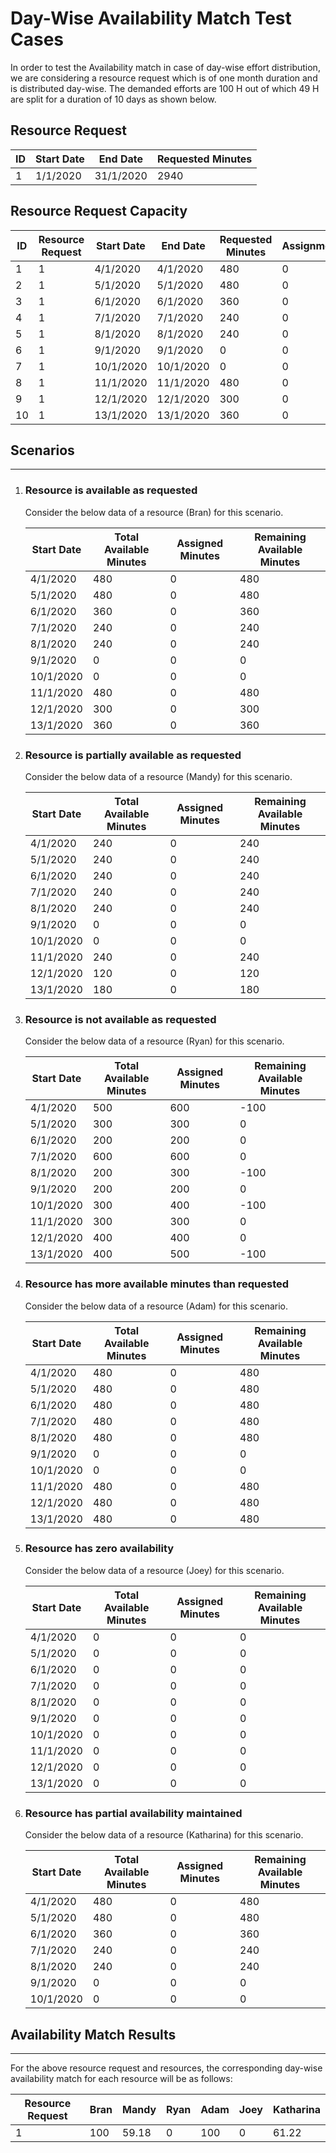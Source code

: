 # Day-Wise Availability Match Test Cases

In order to test the Availability match in case of day-wise effort distribution, we are considering a resource request which 
is of one month duration and is distributed day-wise. The demanded efforts are 100 H out of which 49 H are split for a duration of 10 days as shown below. 

## Resource Request

| ID  | Start Date | End Date  | Requested Minutes |
| --- | ---------- | --------- | ----------------- |
| 1   | 1/1/2020   | 31/1/2020 | 2940              |

## Resource Request Capacity

| ID  | Resource Request  | Start Date  | End Date   | Requested Minutes | Assignment |
| --- | ----------------  | ----------  | ---------  | ----------------- | ---------- |
| 1   | 1                 | 4/1/2020    | 4/1/2020   | 480               | 0          |
| 2   | 1                 | 5/1/2020    | 5/1/2020   | 480               | 0          |
| 3   | 1                 | 6/1/2020    | 6/1/2020   | 360               | 0          |
| 4   | 1                 | 7/1/2020    | 7/1/2020   | 240               | 0          |
| 5   | 1                 | 8/1/2020    | 8/1/2020   | 240               | 0          |
| 6   | 1                 | 9/1/2020    | 9/1/2020   | 0                 | 0          |
| 7   | 1                 | 10/1/2020   | 10/1/2020  | 0                 | 0          |
| 8   | 1                 | 11/1/2020   | 11/1/2020  | 480               | 0          |
| 9   | 1                 | 12/1/2020   | 12/1/2020  | 300               | 0          |
| 10  | 1                 | 13/1/2020   | 13/1/2020  | 360               | 0          |

## Scenarios

---

1. ### Resource is available as requested
 
   Consider the below data of a resource (Bran) for this scenario.

    | Start Date  | Total Available Minutes | Assigned Minutes | Remaining Available Minutes |
    | ----------  | ----------------------- | ---------------- | --------------------------- |
    | 4/1/2020    | 480                     | 0                | 480                         |
    | 5/1/2020    | 480                     | 0                | 480                         |
    | 6/1/2020    | 360                     | 0                | 360                         |
    | 7/1/2020    | 240                     | 0                | 240                         |
    | 8/1/2020    | 240                     | 0                | 240                         |
    | 9/1/2020    | 0                       | 0                | 0                           |
    | 10/1/2020   | 0                       | 0                | 0                           |
    | 11/1/2020   | 480                     | 0                | 480                         |
    | 12/1/2020   | 300                     | 0                | 300                         |
    | 13/1/2020   | 360                     | 0                | 360                         |

2. ### Resource is partially available as requested

   Consider the below data of a resource (Mandy) for this scenario.

    | Start Date  | Total Available Minutes | Assigned Minutes | Remaining Available Minutes |
    | ----------  | ----------------------- | ---------------- | --------------------------- |
    | 4/1/2020    | 240                     | 0                | 240                         |
    | 5/1/2020    | 240                     | 0                | 240                         |
    | 6/1/2020    | 240                     | 0                | 240                         |
    | 7/1/2020    | 240                     | 0                | 240                         |
    | 8/1/2020    | 240                     | 0                | 240                         |
    | 9/1/2020    | 0                       | 0                | 0                           |
    | 10/1/2020   | 0                       | 0                | 0                           |
    | 11/1/2020   | 240                     | 0                | 240                         |
    | 12/1/2020   | 120                     | 0                | 120                         |
    | 13/1/2020   | 180                     | 0                | 180                         |

3. ### Resource is not available as requested

    Consider the below data of a resource (Ryan) for this scenario.

    | Start Date  | Total Available Minutes | Assigned Minutes | Remaining Available Minutes |
    | ----------  | ----------------------- | ---------------- | --------------------------- |
    | 4/1/2020    | 500                     | 600              | -100                        |
    | 5/1/2020    | 300                     | 300              |  0                          |
    | 6/1/2020    | 200                     | 200              |  0                          |
    | 7/1/2020    | 600                     | 600              |  0                          |
    | 8/1/2020    | 200                     | 300              | -100                        |
    | 9/1/2020    | 200                     | 200              |  0                          |
    | 10/1/2020   | 300                     | 400              | -100                        |
    | 11/1/2020   | 300                     | 300              |  0                          |
    | 12/1/2020   | 400                     | 400              |  0                          |
    | 13/1/2020   | 400                     | 500              | -100                        |

4. ### Resource has more available minutes than requested

   Consider the below data of a resource (Adam) for this scenario.

    | Start Date  | Total Available Minutes | Assigned Minutes | Remaining Available Minutes |
    | ----------  | ----------------------- | ---------------- | --------------------------- |
    | 4/1/2020    | 480                     | 0                | 480                         |
    | 5/1/2020    | 480                     | 0                | 480                         |
    | 6/1/2020    | 480                     | 0                | 480                         |
    | 7/1/2020    | 480                     | 0                | 480                         |
    | 8/1/2020    | 480                     | 0                | 480                         |
    | 9/1/2020    | 0                       | 0                | 0                           |
    | 10/1/2020   | 0                       | 0                | 0                           |
    | 11/1/2020   | 480                     | 0                | 480                         |
    | 12/1/2020   | 480                     | 0                | 480                         |
    | 13/1/2020   | 480                     | 0                | 480                         |

5. ### Resource has zero availability

   Consider the below data of a resource (Joey) for this scenario.

    | Start Date  | Total Available Minutes | Assigned Minutes | Remaining Available Minutes |
    | ----------  | ----------------------- | ---------------- | --------------------------- |
    | 4/1/2020    | 0                       | 0                | 0                           |
    | 5/1/2020    | 0                       | 0                | 0                           |
    | 6/1/2020    | 0                       | 0                | 0                           |
    | 7/1/2020    | 0                       | 0                | 0                           |
    | 8/1/2020    | 0                       | 0                | 0                           |
    | 9/1/2020    | 0                       | 0                | 0                           |
    | 10/1/2020   | 0                       | 0                | 0                           |
    | 11/1/2020   | 0                       | 0                | 0                           |
    | 12/1/2020   | 0                       | 0                | 0                           |
    | 13/1/2020   | 0                       | 0                | 0                           |

6. ### Resource has partial availability maintained

   Consider the below data of a resource (Katharina) for this scenario.

    | Start Date  | Total Available Minutes | Assigned Minutes | Remaining Available Minutes |
    | ----------  | ----------------------- | ---------------- | --------------------------- |
    | 4/1/2020    | 480                     | 0                | 480                         |
    | 5/1/2020    | 480                     | 0                | 480                         |
    | 6/1/2020    | 360                     | 0                | 360                         |
    | 7/1/2020    | 240                     | 0                | 240                         |
    | 8/1/2020    | 240                     | 0                | 240                         |
    | 9/1/2020    | 0                       | 0                | 0                           |
    | 10/1/2020   | 0                       | 0                | 0                           |

## Availability Match Results

---

For the above resource request and resources, the corresponding day-wise availability match for each resource will be as follows:

| Resource Request | Bran  | Mandy  | Ryan  | Adam  | Joey  | Katharina |
| ---------------- | ----  | -----  | ----  | ----  | ----  | --------- |
| 1                | 100   | 59.18  | 0     | 100   | 0     | 61.22     |

